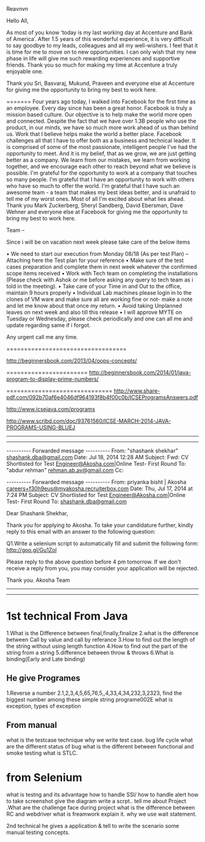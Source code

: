 Reavnvn

Hello All,

As most of you know ‘today is my last working day at Accenture and Bank of America’. After  1.5 years of this wonderful experience, it is very difficult to say goodbye to my leads, colleagues and all my well-wishers. I feel that it is time for me to move on to new opportunities. I can only wish that my new phase in life will give me such rewarding experiences and supportive friends. Thank you so much for making my time at Accenture a truly enjoyable one.

Thank you Sri, Basvaraj, Mukund, Praveen and everyone else at Accenture for giving me the opportunity to bring my best to work here.


=======
Four years ago today, I walked into Facebook for the first time as an employee. Every day since has been a great honor. Facebook is truly a mission based culture. Our objective is to help make the world more open and connected. Despite the fact that we have over 1.3B people who use the product, in our minds, we have so much more work ahead of us than behind us. Work that I believe helps make the world a better place.
Facebook challenges all that I have to offer both as a business and technical leader. It is comprised of some of the most passionate, intelligent people I've had the opportunity to meet. And it is my belief, that as we grow, we are just getting better as a company. We learn from our mistakes, we learn from working together, and we encourage each other to reach beyond what we believe is possible.
I'm grateful for the opportunity to work at a company that touches so many people. I'm grateful that I have an opportunity to work with others who have so much to offer the world. I'm grateful that I have such an awesome team - a team that makes my best ideas better, and is unafraid to tell me of my worst ones. Most of all I'm excited about what lies ahead.
Thank you Mark Zuckerberg, Sheryl Sandberg, David Ebersman, Dave Wehner and everyone else at Facebook for giving me the opportunity to bring my best to work here.





Team –

Since i will be on vacation next week please take care of the below items

•	We need to start our execution from Monday 08/18 (As per test Plan) – Attaching here the Test plan for your reference
•	Make sure of the test cases preparation and complete them in next week whatever the confirmed scope items received
•	Work with Tech team on completing the installations (Please check with Ashok or me before asking any query to tech team as i told in the meeting).
•	Take care of your Time in and Out to the office, maintain 9 hours properly
•	Individual Lab machines please login in to the clones of VM ware and make sure all are working fine or not- make a note and let me know about that once my return.
•	Avoid taking Unplanned leaves on next week and also till this release
•	I will approve MYTE on Tuesday or Wednesday, please check periodically and one can all me and update regarding same if i forgot.

Any urgent call me any time.

==================================


http://beginnersbook.com/2013/04/oops-concepts/

=======================
http://beginnersbook.com/2014/01/java-program-to-display-prime-numbers/

==============================
http://www.share-pdf.com/092b70af6e4046df964193f8b4f00c0b/ICSEProgramsAnswers.pdf

http://www.icsejava.com/programs

http://www.scribd.com/doc/93761560/ICSE-MARCH-2014-JAVA-PROGRAMS-USING-BLUEJ



--------------------------------------------------------
--------------------------------------------------------
---------- Forwarded message ----------
From: "shashank shekhar" <shashank.dba@gmail.com>
Date: Jul 18, 2014 12:28 AM
Subject: Fwd: CV Shortlisted for Test Engineer@Akosha.com|Online Test- First Round
To: "abdur rehman" <rehman.ab.av@gmail.com>
Cc:



---------- Forwarded message ----------
From: priyanka bisht | Akosha <careers+f30h9eus@myakosha.recruiterbox.com>
Date: Thu, Jul 17, 2014 at 7:24 PM
Subject: CV Shortlisted for Test Engineer@Akosha.com|Online Test- First Round
To: shashank.dba@gmail.com


Dear Shashank Shekhar,

Thank you for applying to Akosha. To take your candidature further, kindly reply to this email with an answer to the following question:

Q1.Write a selenium script to automatically fill and submit the following form:
http://goo.gl/Gu1Zol

Please reply to the above question before 4 pm tomorrow. If we don't receive a reply from you, you may consider your application will be rejected.

Thank you.
Akosha Team


-----------------------------------------------
-----------------------------------------------

1st technical
From Java 
=============
1.What is the Difference between final,finally,finalize
2.what is the difference between Call by value and call by referance
3.How to find out the length of the string without using length function
4.How to find out the part of the string from a string
5.difference between throw & throws
6.What is binding(Early and Late binding)

He give Programes 
-----------------------------------
1.Reverse a number
2.1,2,3,4,5,65,76,5,,4,33,4,34,232,3,2323,
find the biggest number among these
simple string programe002E
what is exception, types of exception

From manual
----------------------------------
what is the testcase technique
why we write test case.
bug life cycle
what are the different status of bug
what is the different between functional and smoke testing 
what is STLC.

from Selenium
=======================================
what is testng and its advantage
how to handle SSl/
how to handle alert
how to take screenshot 
give the diagram write a scrpt..
tell me about Project .What are the challenge face during project
what is the difference between RC and webdriver
what is freamwork explain it.
why we use wait statement.

2nd technical
he gives a application & tell to write the scenario
some manual testing concepts.
